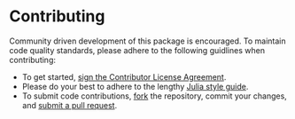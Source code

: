 
# Contributing

Community driven development of this package is encouraged. To maintain code quality standards, please adhere to the following guidlines when contributing:
 - To get started, <a href="https://www.clahub.com/agreements/NREL/WaterSystems.jl">sign the Contributor License Agreement</a>.
 - Please do your best to adhere to the lengthy [Julia style guide](https://docs.julialang.org/en/latest/manual/style-guide/).
 - To submit code contributions, [fork](https://help.github.com/articles/fork-a-repo/) the repository, commit your changes, and [submit a pull request](https://help.github.com/articles/creating-a-pull-request-from-a-fork/).

